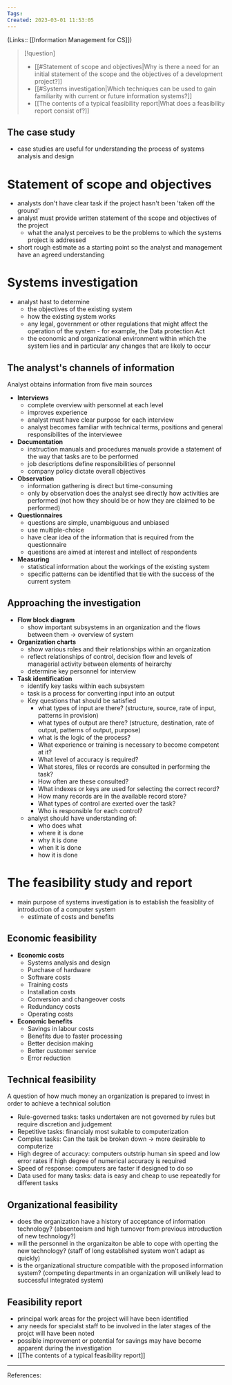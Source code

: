 ```yaml
---
Tags: 
Created: 2023-03-01 11:53:05
---
```

(Links:: [[Information Management for CS]])
> [!question] 
> - [[#Statement of scope and objectives|Why is there a need for an initial statement of the scope and the objectives of a development project?]]
> - [[#Systems investigation|Which techniques can be used to gain familiarity with current or future information systems?]]
> - [[The contents of a typical feasibility report|What does a feasibility report consist of?]]
## The case study
- case studies are useful for understanding the process of systems analysis and design
# Statement of scope and objectives
- analysts don't have clear task if the project hasn't been 'taken off the ground'
- analyst must provide written statement of the scope and objectives of the project
	- what the analyst perceives to be the problems to which the systems project is addressed
- short rough estimate as a starting point so the analyst and management have an agreed understanding
# Systems investigation
- analyst hast to determine
	- the objectives of the existing system
	- how the existing system works
	- any legal, government or other regulations that might affect the operation of the system - for example, the Data protection Act
	- the economic and organizational environment within which the system lies and in particular any changes that are likely to occur
## The analyst's channels of information
Analyst obtains information from five main sources
- **Interviews**
	- complete overview with personnel at each level
	- improves experience
	- analyst must have clear purpose for each interview
	- analyst becomes familiar with technical terms, positions and general responsibilites of the interviewee
- **Documentation**
	- instruction manuals and procedures manuals provide a statement of the way that tasks are to be performed
	- job descriptions define responsibilities of personnel
	- company policy dictate overall objectives
- **Observation**
	- information gathering is direct but time-consuming
	- only by observation does the analyst see directly how activities are performed (not how they should be or how they are claimed to be performed)
- **Questionnaires**
	- questions are simple, unambiguous and unbiased
	- use multiple-choice
	- have clear idea of the information that is required from the questionnaire
	- questions are aimed at interest and intellect of respondents
- **Measuring**
	- statistical information about the workings of the existing system
	- specific patterns can be identified that tie with the success of the current system
## Approaching the investigation
- **Flow block diagram**
	- show important subsystems in an organization and the flows between them -> overview of system
- **Organization charts**
	- show various roles and their relationships within an organization
	- reflect relationships of control, decision flow and levels of managerial activity between elements of heirarchy
	- determine key personnel for interview
- **Task identification**
	- identify key tasks within each subsystem
	- task is a process for converting input into an output
	- Key questions that should be satisfied
		- what types of input are there? (structure, source, rate of input, patterns in provision)
		- what types of output are there? (structure, destination, rate of output, patterns of output, purpose)
		- what is the logic of the process?
		- What experience or training is necessary to become competent at it?
		- What level of accuracy is required?
		- What stores, files or records are consulted in performing the task? 
		- How often are these consulted?
		- What indexes or keys are used for selecting the correct record? 
		- How many records are in the available record store?
		- What types of control are exerted over the task?
		- Who is responsible for each control?
	- analyst should have understanding of:
		- who does what
		- where it is done
		- why it is done
		- when it is done
		- how it is done
# The feasibility study and report
- main purpose of systems investigation is to establish the feasiblity of introduction of a computer system
	- estimate of costs and benefits
## Economic feasibility
- **Economic costs**
	- Systems analysis and design
	- Purchase of hardware
	- Software costs
	- Training costs
	- Installation costs
	- Conversion and changeover costs
	- Redundancy costs
	- Operating costs
- **Economic benefits**
	- Savings in labour costs
	- Benefits due to faster processing
	- Better decision making
	- Better customer service
	- Error reduction
## Technical feasibility
A question of how much money an organization is prepared to invest in order to achieve a technical solution
- Rule-governed tasks: tasks undertaken are not governed by rules but require discretion and judgement
- Repetitive tasks: financialy most suitable to computerization
- Complex tasks: Can the task be broken down -> more desirable to computerize
- High degree of accuracy: computers outstrip human sin speed and low error rates if high degree of numerical accuracy is required
- Speed of response: computers are faster if designed to do so
- Data used for many tasks: data is easy and cheap to use repeatedly for different tasks
## Organizational feasibility
- does the organization have a history of acceptance of information technology? (absenteeism and high turnover from previous introduction of new technology?)
- will the personnel in the organizaiton be able to cope with operting the new technology? (staff of long established system won't adapt as quickly)
- is the organizational structure compatible with the proposed information system? (competing departments in an organization will unlikely lead to successful integrated system)
## Feasibility report
- principal work areas for the project will have been identified
- any needs for specialst staff to be involved in the later stages of the projct will have been noted
- possible improvement or potential for savings may have become apparent during the investigation
- [[The contents of a typical feasibility report]]

---
References: